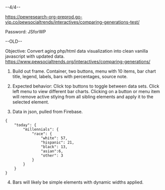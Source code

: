 --4/4--

https://pewresearch-org-preprod.go-vip.co/pewsocialtrends/interactives/comparing-generations-test/

Password: JSforWP

--OLD--

Objective: Convert aging php/html data visualization into clean vanilla javascript with updated data.
https://www.pewsocialtrends.org/interactives/comparing-generations/

1. Build out frame. Container, two buttons, menu with 10 items, bar chart title, legend, labels, bars with percentages, source note.

2. Expected behavior: Click top buttons to toggle between data sets. Click left menu to view different bar charts. Clicking on a button or menu item will remove active stlying from all sibling elements and apply it to the selected element. 

3. Data in json, pulled from Firebase.
```
{
    "today": {
        "millennials": {
            "race": {
                "white": 57,
                "hispanic": 21,
                "black": 13,
                "asian":6,
                "other": 3
            }
        }
    }
}
```

4. Bars will likely be simple elements with dynamic widths applied. 
